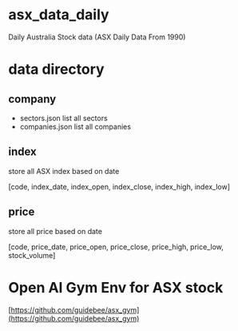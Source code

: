 # asx_data_daily
Daily Australia Stock data (ASX Daily Data From 1990)

# data directory

## company
  - sectors.json list all sectors
  - companies.json list all companies
  
## index
  store all ASX index based on date
  
  [code, index_date, index_open, index_close, index_high, index_low]
  

  
## price
  store all price based on date
  
  [code, price_date, price_open, price_close, price_high, price_low, stock_volume]
  
# Open AI Gym Env for ASX stock
  [https://github.com/guidebee/asx_gym](https://github.com/guidebee/asx_gym)
  
